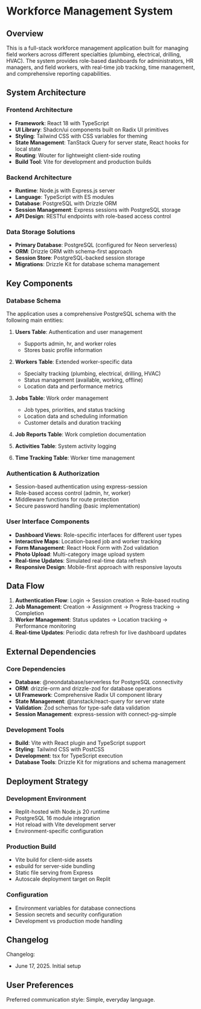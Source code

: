 # Workforce Management System

## Overview

This is a full-stack workforce management application built for managing field workers across different specialties (plumbing, electrical, drilling, HVAC). The system provides role-based dashboards for administrators, HR managers, and field workers, with real-time job tracking, time management, and comprehensive reporting capabilities.

## System Architecture

### Frontend Architecture
- **Framework**: React 18 with TypeScript
- **UI Library**: Shadcn/ui components built on Radix UI primitives
- **Styling**: Tailwind CSS with CSS variables for theming
- **State Management**: TanStack Query for server state, React hooks for local state
- **Routing**: Wouter for lightweight client-side routing
- **Build Tool**: Vite for development and production builds

### Backend Architecture
- **Runtime**: Node.js with Express.js server
- **Language**: TypeScript with ES modules
- **Database**: PostgreSQL with Drizzle ORM
- **Session Management**: Express sessions with PostgreSQL storage
- **API Design**: RESTful endpoints with role-based access control

### Data Storage Solutions
- **Primary Database**: PostgreSQL (configured for Neon serverless)
- **ORM**: Drizzle ORM with schema-first approach
- **Session Store**: PostgreSQL-backed session storage
- **Migrations**: Drizzle Kit for database schema management

## Key Components

### Database Schema
The application uses a comprehensive PostgreSQL schema with the following main entities:

1. **Users Table**: Authentication and user management
   - Supports admin, hr, and worker roles
   - Stores basic profile information

2. **Workers Table**: Extended worker-specific data
   - Specialty tracking (plumbing, electrical, drilling, HVAC)
   - Status management (available, working, offline)
   - Location data and performance metrics

3. **Jobs Table**: Work order management
   - Job types, priorities, and status tracking
   - Location data and scheduling information
   - Customer details and duration tracking

4. **Job Reports Table**: Work completion documentation
5. **Activities Table**: System activity logging
6. **Time Tracking Table**: Worker time management

### Authentication & Authorization
- Session-based authentication using express-session
- Role-based access control (admin, hr, worker)
- Middleware functions for route protection
- Secure password handling (basic implementation)

### User Interface Components
- **Dashboard Views**: Role-specific interfaces for different user types
- **Interactive Maps**: Location-based job and worker tracking
- **Form Management**: React Hook Form with Zod validation
- **Photo Upload**: Multi-category image upload system
- **Real-time Updates**: Simulated real-time data refresh
- **Responsive Design**: Mobile-first approach with responsive layouts

## Data Flow

1. **Authentication Flow**: Login → Session creation → Role-based routing
2. **Job Management**: Creation → Assignment → Progress tracking → Completion
3. **Worker Management**: Status updates → Location tracking → Performance monitoring
4. **Real-time Updates**: Periodic data refresh for live dashboard updates

## External Dependencies

### Core Dependencies
- **Database**: @neondatabase/serverless for PostgreSQL connectivity
- **ORM**: drizzle-orm and drizzle-zod for database operations
- **UI Framework**: Comprehensive Radix UI component library
- **State Management**: @tanstack/react-query for server state
- **Validation**: Zod schemas for type-safe data validation
- **Session Management**: express-session with connect-pg-simple

### Development Tools
- **Build**: Vite with React plugin and TypeScript support
- **Styling**: Tailwind CSS with PostCSS
- **Development**: tsx for TypeScript execution
- **Database Tools**: Drizzle Kit for migrations and schema management

## Deployment Strategy

### Development Environment
- Replit-hosted with Node.js 20 runtime
- PostgreSQL 16 module integration
- Hot reload with Vite development server
- Environment-specific configuration

### Production Build
- Vite build for client-side assets
- esbuild for server-side bundling
- Static file serving from Express
- Autoscale deployment target on Replit

### Configuration
- Environment variables for database connections
- Session secrets and security configuration
- Development vs production mode handling

## Changelog

Changelog:
- June 17, 2025. Initial setup

## User Preferences

Preferred communication style: Simple, everyday language.